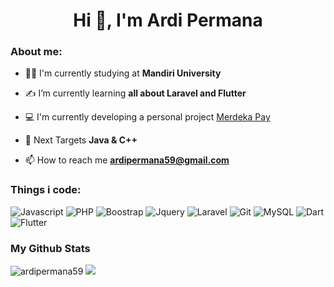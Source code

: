 <h1 align="center">Hi 👋, I'm Ardi Permana</h1>

### About me:

- 👨‍🎓 I'm currently studying at **Mandiri University**

- ✍ I’m currently learning **all about Laravel and Flutter**

- 💻 I'm currently developing a personal project [Merdeka Pay](https://play.google.com/store/apps/details?id=com.arp.merdekapay)

- 🎯 Next Targets **Java & C++**

- 📫 How to reach me **ardipermana59@gmail.com**

### Things i code:
<p>
 	<img alt="Javascript" src="https://img.shields.io/badge/javascript-%23323330.svg?style=for-the-badge&logo=javascript&logoColor=%23F7DF1E"/>
 	<img alt="PHP" src="https://img.shields.io/badge/php-%23777BB4.svg?style=for-the-badge&logo=php&logoColor=white" />
 	<img alt="Boostrap" src="https://img.shields.io/badge/bootstrap-%23563D7C.svg?style=for-the-badge&logo=bootstrap&logoColor=white" />
	<img alt="Jquery" src="https://img.shields.io/badge/jQuery-0769AD?style=for-the-badge&logo=jquery&logoColor=white" />
	<img alt="Laravel" src="https://img.shields.io/badge/laravel-%23FF2D20.svg?style=for-the-badge&logo=laravel&logoColor=white" />
	<img alt="Git" src="https://img.shields.io/badge/git-%23F05033.svg?style=for-the-badge&logo=git&logoColor=white" />
	<img alt="MySQL" src="https://img.shields.io/badge/mysql-%2300f.svg?style=for-the-badge&logo=mysql&logoColor=white" />
	<img alt="Dart" src="https://img.shields.io/badge/Dart-0175C2?style=for-the-badge&logo=dart&logoColor=white" />
	<img alt="Flutter" src="https://img.shields.io/badge/Flutter-02569B?style=for-the-badge&logo=flutter&logoColor=white" />
</p>

### My Github Stats
<p>
	<img src="https://github-readme-stats.vercel.app/api?username=ardipermana59&show_icons=true&theme=vue-dark&line_height=27" alt="ardipermana59" />
	<img src = "https://github-readme-stats.vercel.app/api/top-langs/?username=ardipermana59&show_icons=true&hide=css,html&theme=vue-dark">
</p>
